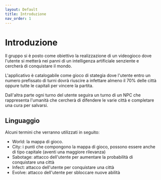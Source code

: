 ```yaml
---
layout: Default
title: Introduzione
nav_order: 1
---
```


# Introduzione
 Il gruppo si è posto come obiettivo la realizzazione di un videogioco
 dove l'utente si metterà nei panni di un intelligenza artificiale senziente e
 cercherà di conquistare il mondo.
 
 L'applicativo è catalogabile come gioco di stategia dove l'utente entro
 un numero prefissato di turni dovrà riuscire a infettare almeno il 70% 
 delle città oppure tutte le capitali per vincere la partita.
 
 Dall'altra parte ogni turno del utente seguira un turno di un NPC che
 rappresenta l'umanità che cercherà di difendere le varie città e completare
 una cura per salvarsi.
 
## Linguaggio
Alcuni termini che verranno utilizzati in seguito: 
- World: la mappa di gioco.
- City: i punti che compongono la mappa di gioco, possono essere
anche di tipo capitale (aventi una maggiore rilevanza)
- Sabotage: attacco dell'utente per aumentare la probabilità di 
conquistare una città
- Infect: attacco dell'utente per conquistare una città
- Evolve: attacco dell'utente per sbloccare nuove abilità

